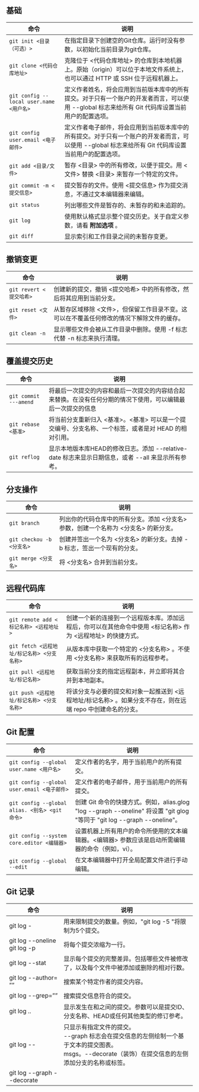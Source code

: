 ## 基础

| 命令 | 说明 |
|---|---|
| `git init <目录（可选）>` | 在指定目录下创建空的Git仓库。运行时没有参数，以初始化当前目录为git仓库。 |
| `git clone <代码仓库地址>` | 克隆位于 <代码仓库地址> 的仓库到本地机器上。原始（origin）可以位于本地文件系统上，也可以通过 HTTP 或 SSH 位于远程机器上。 |
| `git config --local user.name <用户名>` | 定义作者姓名，将会应用到当前版本库中的所有提交。对于只有一个账户的开发者而言，可以使用 --global 标志来给所有 Git 代码库设置当前用户的配置选项。 |
| `git config user.email <电子邮件>` | 定义作者电子邮件，将会应用到当前版本库中的所有提交。对于只有一个账户的开发者而言，可以使用 --global 标志来给所有 Git 代码库设置当前用户的配置选项。 |
| `git add <目录/文件>` | 暂存 <目录> 中的所有修改，以便于提交。用 <文件> 替换 <目录> 来暂存一个特定的文件。 |
| `git commit -m <提交信息>` | 提交暂存的文件。使用 <提交信息> 作为提交消息，不通过文本编辑器来编辑。 |
| `git status` | 列出哪些文件是暂存的、未暂存的和未追踪的。 |
| `git log` | 使用默认格式显示整个提交历史。关于自定义参数，请看 **附加选项** 。 |
| `git diff` | 显示索引和工作目录之间的未暂存变更。 |

## 撤销变更

| 命令                    | 说明                                                         |
| ----------------------- | ------------------------------------------------------------ |
| `git revert <提交哈希>` | 创建新的提交，撤销 <提交哈希> 中的所有修改，然后将其应用到当前分支。 |
| `git reset <文件>`      | 从暂存区域移除 <文件>，但保留工作目录不变。这可以在不覆盖任何修改的情况下解除文件的缓存。 |
| `git clean -n`          | 显示哪些文件会被从工作目录中删除。使用 -f 标志代替 -n 标志来执行清理。 |

## 覆盖提交历史

| 命令                  | 说明                                                         |
| --------------------- | ------------------------------------------------------------ |
| `git commit ---amend` | 将最后一次提交的内容和最后一次提交的内容结合起来替换。在没有任何分期的情况下使用，可以编辑最后一次提交的信息 |
| `git rebase <基准>`   | 将当前分支重新归入 <基准>。<基准> 可以是一个提交编号、分支名称、一个标签，或者是对 HEAD 的相对引用。 |
| `git reflog`          | 显示本地版本库HEAD的修改日志。添加 --relative-date 标志来显示日期信息，或者 --all 来显示所有参考。 |



## 分支操作

| 命令                      | 说明                                                         |
| ------------------------- | ------------------------------------------------------------ |
| `git branch`              | 列出你的代码仓库中的所有分支。添加 <分支名> 参数，创建一个名称为 <分支名> 的新分支。 |
| `git checkou -b <分支名>` | 创建并签出一个名为 <分支名> 的新分支。去掉 -b 标志，签出一个现有的分支。 |
| `git merge <分支名>`      | 将 <分支名> 合并到当前分支。                                 |



## 远程代码库

| 命令                                       | 说明                                                         |
| ------------------------------------------ | ------------------------------------------------------------ |
| `git remote add <标记名称> <远程地址>`     | 创建一个新的连接到一个远程版本库。添加远程后，你可以在其他命令中使用 <标记名称> 作为 <远程地址> 的快捷方式。 |
| `git fetch <远程地址/标记名称> <分支名称>` | 从版本库中获取一个特定的 <分支名称> 。不使用 <分支名称> 来获取所有的远程参考。 |
| `git pull <远程地址/标记名称>`             | 获取当前分支的指定远程副本，并立即将其合并到本地副本。       |
| `git push <远程地址/标记名称> <分支名称>`  | 将该分支与必要的提交和对象一起推送到 <远程地址/标记名称> 。如果分支不存在，则在远端 repo 中创建命名的分支。 |

## Git 配置

| 命令                                           | 说明                                                         |
| ---------------------------------------------- | ------------------------------------------------------------ |
| `git config --global user.name <用户名>`       | 定义作者的名字，用于当前用户的所有提交。                     |
| `git config --global user.email <电子邮件>`    | 定义作者的电子邮件，用于当前用户的所有提交。                 |
| `git config --global alias. <别名> <git 命令>` | 创建 Git 命令的快捷方式。例如，alias.glog "log --graph --oneline" 将设置 "git glog "等同于 "git log --graph --oneline"。 |
| `git config --system core.editor <编辑器>`     | 设置机器上所有用户的命令所使用的文本编辑器。<编辑器> 参数应该是启动所需编辑器的命令（例如，vi）。 |
| `git config --global --edit`                   | 在文本编辑器中打开全局配置文件进行手动编辑。                 |

## Git 记录

| 命令                          | 说明                                                         |
| ----------------------------- | ------------------------------------------------------------ |
| git log -<limit>              | 用<limit>来限制提交的数量。例如，"git log -5 "将限制为5个提交。 |
| git log --oneline git log -p  | 将每个提交浓缩为一行。                                       |
| git log --stat                | 显示每个提交的完整差异。包括哪些文件被修改了，以及每个文件中被添加或删除的相对行数。 |
| git log --author= ”<pattern>” | 搜索某个特定作者的提交内容。                                 |
| git log --grep=”<pattern>”    | 搜索提交信息符合<pattern>的提交。                            |
| git log <since>..<until>      | 显示发生在<since>和<until>之间的提交。参数可以是提交ID、分支名称、HEAD或任何其他类型的修订参考。 |
| git log -- <file>             | 只显示有指定文件的提交。<br/>--graph 标志会在提交信息的左侧绘制一个基于文本的提交图表。<br/>msgs。--decorate（装饰）在提交信息的左侧添加分支的名称或标签。 |
| git log --graph --decorate    |                                                              |

